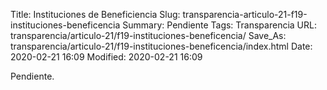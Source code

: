 Title: Instituciones de Beneficiencia
Slug: transparencia-articulo-21-f19-instituciones-beneficencia
Summary: Pendiente
Tags: Transparencia
URL: transparencia/articulo-21/f19-instituciones-beneficencia/
Save_As: transparencia/articulo-21/f19-instituciones-beneficencia/index.html
Date: 2020-02-21 16:09
Modified: 2020-02-21 16:09


Pendiente.
